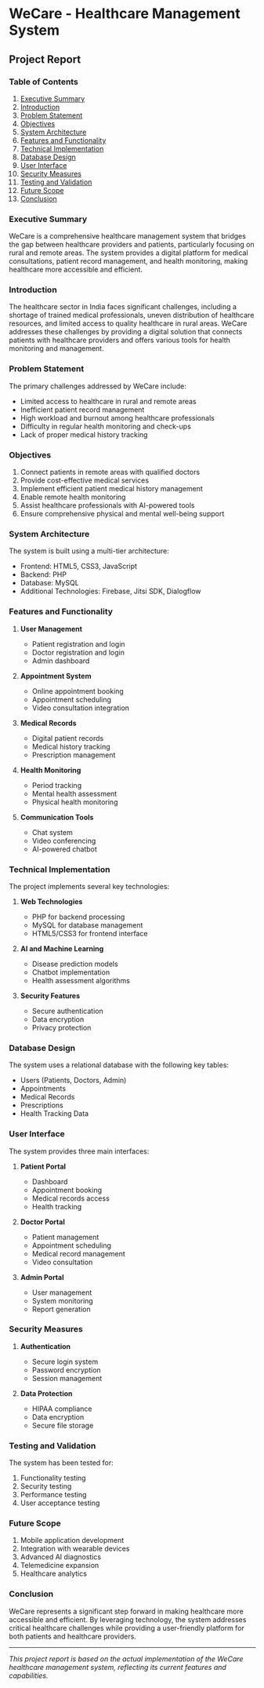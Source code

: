 # WeCare - Healthcare Management System
## Project Report

### Table of Contents
1. [Executive Summary](#executive-summary)
2. [Introduction](#introduction)
3. [Problem Statement](#problem-statement)
4. [Objectives](#objectives)
5. [System Architecture](#system-architecture)
6. [Features and Functionality](#features-and-functionality)
7. [Technical Implementation](#technical-implementation)
8. [Database Design](#database-design)
9. [User Interface](#user-interface)
10. [Security Measures](#security-measures)
11. [Testing and Validation](#testing-and-validation)
12. [Future Scope](#future-scope)
13. [Conclusion](#conclusion)

### Executive Summary
WeCare is a comprehensive healthcare management system that bridges the gap between healthcare providers and patients, particularly focusing on rural and remote areas. The system provides a digital platform for medical consultations, patient record management, and health monitoring, making healthcare more accessible and efficient.

### Introduction
The healthcare sector in India faces significant challenges, including a shortage of trained medical professionals, uneven distribution of healthcare resources, and limited access to quality healthcare in rural areas. WeCare addresses these challenges by providing a digital solution that connects patients with healthcare providers and offers various tools for health monitoring and management.

### Problem Statement
The primary challenges addressed by WeCare include:
- Limited access to healthcare in rural and remote areas
- Inefficient patient record management
- High workload and burnout among healthcare professionals
- Difficulty in regular health monitoring and check-ups
- Lack of proper medical history tracking

### Objectives
1. Connect patients in remote areas with qualified doctors
2. Provide cost-effective medical services
3. Implement efficient patient medical history management
4. Enable remote health monitoring
5. Assist healthcare professionals with AI-powered tools
6. Ensure comprehensive physical and mental well-being support

### System Architecture
The system is built using a multi-tier architecture:
- Frontend: HTML5, CSS3, JavaScript
- Backend: PHP
- Database: MySQL
- Additional Technologies: Firebase, Jitsi SDK, Dialogflow

### Features and Functionality
1. **User Management**
   - Patient registration and login
   - Doctor registration and login
   - Admin dashboard

2. **Appointment System**
   - Online appointment booking
   - Appointment scheduling
   - Video consultation integration

3. **Medical Records**
   - Digital patient records
   - Medical history tracking
   - Prescription management

4. **Health Monitoring**
   - Period tracking
   - Mental health assessment
   - Physical health monitoring

5. **Communication Tools**
   - Chat system
   - Video conferencing
   - AI-powered chatbot

### Technical Implementation
The project implements several key technologies:
1. **Web Technologies**
   - PHP for backend processing
   - MySQL for database management
   - HTML5/CSS3 for frontend interface

2. **AI and Machine Learning**
   - Disease prediction models
   - Chatbot implementation
   - Health assessment algorithms

3. **Security Features**
   - Secure authentication
   - Data encryption
   - Privacy protection

### Database Design
The system uses a relational database with the following key tables:
- Users (Patients, Doctors, Admin)
- Appointments
- Medical Records
- Prescriptions
- Health Tracking Data

### User Interface
The system provides three main interfaces:
1. **Patient Portal**
   - Dashboard
   - Appointment booking
   - Medical records access
   - Health tracking

2. **Doctor Portal**
   - Patient management
   - Appointment scheduling
   - Medical record management
   - Video consultation

3. **Admin Portal**
   - User management
   - System monitoring
   - Report generation

### Security Measures
1. **Authentication**
   - Secure login system
   - Password encryption
   - Session management

2. **Data Protection**
   - HIPAA compliance
   - Data encryption
   - Secure file storage

### Testing and Validation
The system has been tested for:
1. Functionality testing
2. Security testing
3. Performance testing
4. User acceptance testing

### Future Scope
1. Mobile application development
2. Integration with wearable devices
3. Advanced AI diagnostics
4. Telemedicine expansion
5. Healthcare analytics

### Conclusion
WeCare represents a significant step forward in making healthcare more accessible and efficient. By leveraging technology, the system addresses critical healthcare challenges while providing a user-friendly platform for both patients and healthcare providers.

---

*This project report is based on the actual implementation of the WeCare healthcare management system, reflecting its current features and capabilities.* 